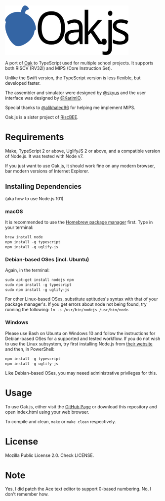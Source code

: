 ![Oak.js](Images/logo.png)

A port of [Oak](https://github.com/Skyus/Oak) to TypeScript used for multiple school projects. It supports both RISCV (RV32I) and MIPS (Core Instruction Set).

Unlike the Swift version, the TypeScript version is less flexible, but developed faster.

The assembler and simulator were designed by [@skyus](https://github.com/skyus) and the user interface was designed by [@KarimIO](https://github.com/KarimIO).

Special thanks to [@alikhaled96](https://github.com/alikhaled96) for helping me implement MIPS.

Oak.js is a sister project of [RiscBEE](https://github.com/skyus/RiscBEE).

# Requirements
Make, TypeScript 2 or above, UglifyJS 2 or above, and a compatible version of Node.js. It was tested with Node v7.

If you just want to use Oak.js, it should work fine on any modern browser, bar modern versions of Internet Explorer.

## Installing Dependencies
(aka how to use Node.js 101)

### macOS
It is recommended to use the [Homebrew package manager](https://brew.sh) first. Type in your terminal:

    brew install node
    npm install -g typescript
    npm install -g uglify-js

### Debian-based OSes (incl. Ubuntu)
Again, in the terminal:

    sudo apt-get install nodejs npm
    sudo npm install -g typescript
    sudo npm install -g uglify-js   

For other Linux-based OSes, substitute aptitudes's syntax with that of your package manager's.
If you get errors about node not being found, try running the following: `ln -s /usr/bin/nodejs /usr/bin/node`.
    
### Windows
Please use Bash on Ubuntu on Windows 10 and follow the instructions for Debian-based OSes for a supported and tested workflow. If you do not wish to use the Linux subsystem, try first installing Node.js from [their website](http://nodejs.org/) and then, in PowerShell:

    npm install -g typescript
    npm install -g uglify-js

Like Debian-based OSes, you may neeed administrative privileges for this.

# Usage
To use Oak.js, either visit the [GitHub Page](https://skyus.github.io/Oak.js) or download this repository and open index.html using your web browser.

To compile and clean, `make` or `make clean` respectively.

# License
Mozilla Public License 2.0. Check LICENSE.

# Note
Yes, I did patch the Ace text editor to support 0-based numbering. No, I don't remember how.